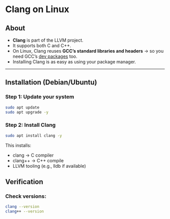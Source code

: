 # Clang on Linux

## About
- **Clang** is part of the LLVM project.
- It supports both C and C++.
- On Linux, Clang reuses **GCC’s standard libraries and headers** → so you need GCC’s [dev packages](gccLinux.md) too.
- Installing Clang is as easy as using your package manager.

---

## Installation (Debian/Ubuntu)

### Step 1: Update your system
```bash
sudo apt update
sudo apt upgrade -y
```
### Step 2: Install Clang
```bash
sudo apt install clang -y
```
This installs:

- clang → C compiler
- clang++ → C++ compile
- LLVM tooling (e.g., lldb if available)

## Verification
### Check versions:

```bash
clang --version
clang++ --version
```